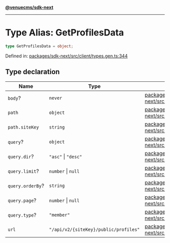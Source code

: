 [**@venuecms/sdk-next**](../Index.md)

***

# Type Alias: GetProfilesData

```ts
type GetProfilesData = object;
```

Defined in: [packages/sdk-next/src/client/types.gen.ts:344](https://github.com/venuecms/sdk/blob/93f6bf3ae5c71ab7e4dd72baca4ddff927ddbc9f/packages/sdk-next/src/client/types.gen.ts#L344)

## Type declaration

| Name | Type | Defined in |
| ------ | ------ | ------ |
| <a id="body"></a> `body`? | `never` | [packages/sdk-next/src/client/types.gen.ts:345](https://github.com/venuecms/sdk/blob/93f6bf3ae5c71ab7e4dd72baca4ddff927ddbc9f/packages/sdk-next/src/client/types.gen.ts#L345) |
| <a id="path"></a> `path` | `object` | [packages/sdk-next/src/client/types.gen.ts:346](https://github.com/venuecms/sdk/blob/93f6bf3ae5c71ab7e4dd72baca4ddff927ddbc9f/packages/sdk-next/src/client/types.gen.ts#L346) |
| `path.siteKey` | `string` | [packages/sdk-next/src/client/types.gen.ts:347](https://github.com/venuecms/sdk/blob/93f6bf3ae5c71ab7e4dd72baca4ddff927ddbc9f/packages/sdk-next/src/client/types.gen.ts#L347) |
| <a id="query"></a> `query`? | `object` | [packages/sdk-next/src/client/types.gen.ts:349](https://github.com/venuecms/sdk/blob/93f6bf3ae5c71ab7e4dd72baca4ddff927ddbc9f/packages/sdk-next/src/client/types.gen.ts#L349) |
| `query.dir`? | `"asc"` \| `"desc"` | [packages/sdk-next/src/client/types.gen.ts:353](https://github.com/venuecms/sdk/blob/93f6bf3ae5c71ab7e4dd72baca4ddff927ddbc9f/packages/sdk-next/src/client/types.gen.ts#L353) |
| `query.limit`? | `number` \| `null` | [packages/sdk-next/src/client/types.gen.ts:350](https://github.com/venuecms/sdk/blob/93f6bf3ae5c71ab7e4dd72baca4ddff927ddbc9f/packages/sdk-next/src/client/types.gen.ts#L350) |
| `query.orderBy`? | `string` | [packages/sdk-next/src/client/types.gen.ts:352](https://github.com/venuecms/sdk/blob/93f6bf3ae5c71ab7e4dd72baca4ddff927ddbc9f/packages/sdk-next/src/client/types.gen.ts#L352) |
| `query.page`? | `number` \| `null` | [packages/sdk-next/src/client/types.gen.ts:351](https://github.com/venuecms/sdk/blob/93f6bf3ae5c71ab7e4dd72baca4ddff927ddbc9f/packages/sdk-next/src/client/types.gen.ts#L351) |
| `query.type`? | `"member"` | [packages/sdk-next/src/client/types.gen.ts:354](https://github.com/venuecms/sdk/blob/93f6bf3ae5c71ab7e4dd72baca4ddff927ddbc9f/packages/sdk-next/src/client/types.gen.ts#L354) |
| <a id="url"></a> `url` | `"/api/v2/{siteKey}/public/profiles"` | [packages/sdk-next/src/client/types.gen.ts:356](https://github.com/venuecms/sdk/blob/93f6bf3ae5c71ab7e4dd72baca4ddff927ddbc9f/packages/sdk-next/src/client/types.gen.ts#L356) |
